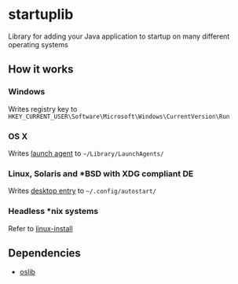 # startuplib

Library for adding your Java application to startup on many different operating systems

## How it works

### Windows

Writes registry key to ```HKEY_CURRENT_USER\Software\Microsoft\Windows\CurrentVersion\Run```

### OS X

Writes [launch agent](https://developer.apple.com/library/mac/documentation/MacOSX/Conceptual/BPSystemStartup/Chapters/CreatingLaunchdJobs.html) to ```~/Library/LaunchAgents/```

### Linux, Solaris and *BSD with XDG compliant DE

Writes [desktop entry](https://wiki.archlinux.org/index.php/Desktop_entries) to  ```~/.config/autostart/```

### Headless *nix systems

Refer to [linux-install](https://github.com/redpois0n/linux-install)

## Dependencies

- [oslib](https://github.com/redpois0n/oslib)
